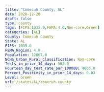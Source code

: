 ```yaml
---
title: "Conecuh County, AL"
date: 2020-12-20
draft: false
type: county
tags: [FIPS:1035.0,FEMA:4.0,Non-core,Green]
categories: [AL]
County: Conecuh County
State: AL
FIPS: 1035.0
FEMA_Region: 4.0
Population: 12067.0
NCHS_Urban_Rural_Classification: Non-core
Tests_in_prior_14_days: 563.0
Fourteen_day_test_rate_per_100000: 4666.0
Percent_Positivity_in_prior_14_days: 0.03
Level: Green
url: /states/AL/conecuh-county
---
```



